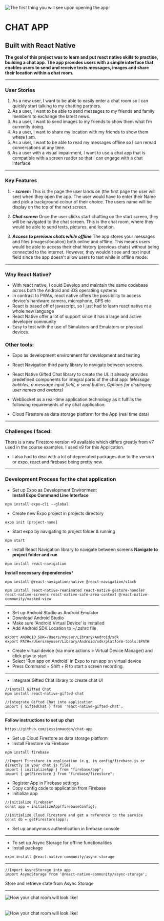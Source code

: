 ![The first thing you will see upon opening the app!](/assets/start.js.jpeg "First/Start Screen")

# CHAT APP

## Built with React Native

**The goal of this project was to learn and put react native skills to practise, building a chat app. The app provides users with a simple interface that enables users to send and receive texts messages, images and share their location within a chat room.**

---
### User Stories

1. As a new user, I want to be able to easily enter a chat room so I can quickly start talking to my chatting partners.
2. As a user, I want to be able to send messages to my friends and family members to exchange the latest news.
3. As a user, I want to send images to my friends to show them what I’m currently doing.
4. As a user, I want to share my location with my friends to show them where I am.
5. As a user, I want to be able to read my messages offline so I can reread conversations at any time.
6. As a user with a visual impairment, I want to use a chat app that is compatible with a screen reader so that I can engage with a chat interface.

---
### Key Features

1. ***-  screen:***
This is the page the user lands on (the first page the user will see) when they open the app. The user would have to enter their Name and pick a background colour of their choice. The users name will be display on the top of the next screen.

2. ***Chat screen***
Once the user clicks start chatting on the start screen, they will be navigated to the chat screen. This is the chat room, where they would be able to send texts, pictures, and location.

3. ***Access to previous chats while offline***
The app stores your messages and files (images/location) both online and offline. This means users would be able to access their chat history (previous chats) without being connected to the internet. However, they wouldn't see and text input field since the app doesn't allow users to text while in offline mode.

---
### Why React Native? 
- With react native, I could Develop and maintain the same codebase across both the Android and iOS operatiing systems
- In contrast to PWAs, react native offers the possibility to access device's hardware camera, microphone, GPS etc 
- React is based off of javascript, so I just had to learn react native nt a whole new language
- React Native offer a lot of support since it has a large and active developer community 
- Easy to test with the use of Simulators and Emulators or physical devices. 

### Other tools:

- Expo as development environment for development and testing

- React Navigation third party library to navigate between screens.

- React Native Gifted Chat library to create the UI. It already provides predefined components for integral parts of the chat app:
*(Message bubbles, a message input field, a send button, Options for displaying user names and avatars)*

- WebSocket as a real-time application technology as it fulfills the following requirements of my chat application:

- Cloud Firestore as data storage platform for the App (real time data)

---
### Challenges I faced:
There is a new Firestore version v9 available which differs greatly from v7 used in the course examples. I used v9 for this Application.

- I also had to deal with a lot of deprecated packages due to the version or expo, react and firebase being pretty new.

---
### Development Process for the chat application

- Set up Expo as Development Environment<br>
**Install Expo Command Line Interface**
```
npm install expo-cli --global
```

- Create new Expo project in projects directory
```
expo init [project-name]
```

- Start expo by navigating to project folder & running
```
npm start
```

- Install React Navigation library to navigate between screens
**Navigate to project folder and run**
```
npm install react-navigation
```

**Install necessary dependencies***
```
npm install @react-navigation/native @react-navigation/stack
```
```
npm install react-native-reanimated react-native-gesture-handler react-native-screens react-native-safe-area-context @react-native-community/masked-view
```

---
- Set up Android Studio as Android Emulator
- Download Android Studio
- Make sure 'Android Virtual Device' is installed
- Add Android SDK Location to ~/.zshrc file
```
export ANDROID_SDK=/Users/myuser/Library/Android/sdk
export PATH=/Users/myuser/Library/Android/sdk/platform-tools:$PATH
````
- Create virtual device (via more actions > Virtual Device Manager) and click play to start
- Select 'Run app on Android' in Expo to run app on virtual device
- Press Command + Shift + R to start a screen recording.

---
- Integrate Gifted Chat library to create chat UI
```
//Install Gifted Chat
npm install react-native-gifted-chat
```
```
//Integrate Gifted Chat into application
import { GiftedChat } from 'react-native-gifted-chat';
```

---

**Follow instructions to set up chat** 

```
https://github.com/jessinmacdon/chat-app
```
- Set up Cloud Firestore as data storage platform
- Install Firestore via Firebase
```
npm install firebase
````

```
//Import Firestore in application (e.g, in config/firebase.js or directly in your chat.js file)
import { initializeApp } from "firebase/app";
import { getFirestore } from "firebase/firestore";
```

- Register App in Firebase settings
- Copy config code to application from Firebase
- Initialize app

```
//Initialize Firebase*
const app = initializeApp(firebaseConfig);

//Initialize Cloud Firestore and get a reference to the service
const db = getFirestore(app);
```
- Set up anonymous authentication in firebase console


---
- To set up Async Storage for offline functionalities
- Install package
```
expo install @react-native-community/async-storage
```
---

```
//Import AsyncStorage into app
import AsyncStorage from '@react-native-community/async-storage';
```

Store and retrieve state from Async Storage

---

![How your chat room will look like!](/assets/chat.js.jpeg "Chat Screen")
<br>
<br>
<br>
![How your chat room will look like!](/assets/chat.js1.jpeg "Chat Screen")